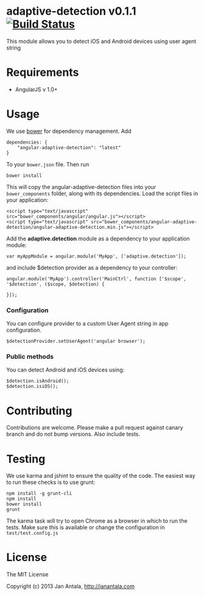 # adaptive-detection v0.1.1 [![Build Status](https://travis-ci.org/angular-adaptive/adaptive-detection.png?branch=master)](https://travis-ci.org/angular-adaptive/adaptive-detection)

This module allows you to detect iOS and Android devices using user agent string

# Requirements

- AngularJS v 1.0+

# Usage

We use [bower](http://twitter.github.com/bower/) for dependency management. Add

    dependencies: {
        "angular-adaptive-detection": "latest"
    }

To your `bower.json` file. Then run

    bower install

This will copy the angular-adaptive-detection files into your `bower_components` folder, along with its dependencies. Load the script files in your application:

    <script type="text/javascript" src="bower_components/angular/angular.js"></script>
    <script type="text/javascript" src="bower_components/angular-adaptive-detection/angular-adaptive-detection.min.js"></script>

Add the **adaptive.detection** module as a dependency to your application module:

    var myAppModule = angular.module('MyApp', ['adaptive.detection']);

and include $detection provider as a dependency to your controller:

    angular.module('MyApp').controller('MainCtrl', function ['$scope', '$detection', ($scope, $detection) {

    }]);

### Configuration

You can configure provider to a custom User Agent string in app configuration.

    $detectionProvider.setUserAgent('angular browser');

### Public methods

You can detect Android and iOS devices using:

    $detection.isAndroid();
    $detection.isiOS();

    
# Contributing

Contributions are welcome. Please make a pull request against canary branch and do not bump versions. Also include tests.

# Testing

We use karma and jshint to ensure the quality of the code. The easiest way to run these checks is to use grunt:

    npm install -g grunt-cli
    npm install
    bower install
    grunt

The karma task will try to open Chrome as a browser in which to run the tests. Make sure this is available or change the configuration in `test/test.config.js` 

# License

The MIT License

Copyright (c) 2013 Jan Antala, http://janantala.com
